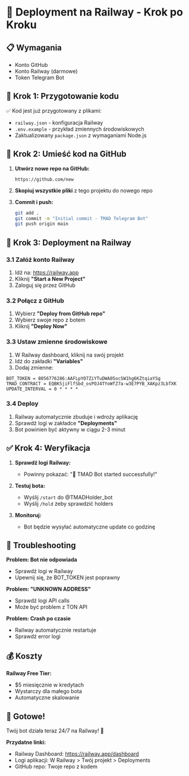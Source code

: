 # 🚀 Deployment na Railway - Krok po Kroku

## 📋 Wymagania
- Konto GitHub
- Konto Railway (darmowe)
- Token Telegram Bot

## 🔧 Krok 1: Przygotowanie kodu

✅ Kod jest już przygotowany z plikami:
- `railway.json` - konfiguracja Railway
- `.env.example` - przykład zmiennych środowiskowych
- Zaktualizowany `package.json` z wymaganiami Node.js

## 🐙 Krok 2: Umieść kod na GitHub

1. **Utwórz nowe repo na GitHub:**
   ```
   https://github.com/new
   ```

2. **Skopiuj wszystkie pliki** z tego projektu do nowego repo

3. **Commit i push:**
   ```bash
   git add .
   git commit -m "Initial commit - TMAD Telegram Bot"
   git push origin main
   ```

## 🚂 Krok 3: Deployment na Railway

### 3.1 Załóż konto Railway
1. Idź na: https://railway.app
2. Kliknij **"Start a New Project"**
3. Zaloguj się przez GitHub

### 3.2 Połącz z GitHub
1. Wybierz **"Deploy from GitHub repo"**
2. Wybierz swoje repo z botem
3. Kliknij **"Deploy Now"**

### 3.3 Ustaw zmienne środowiskowe
1. W Railway dashboard, kliknij na swój projekt
2. Idź do zakładki **"Variables"**
3. Dodaj zmienne:

```
BOT_TOKEN = 8056776286:AAFLpYO7ZiYTuDWA05ocSW1hg6KZtqiaYSg
TMAD_CONTRACT = EQBKSjiFlfSbd_osPOJ4TYoWfZ7a-w3E7PYB_XAKpz3LbTXK
UPDATE_INTERVAL = 0 * * * *
```

### 3.4 Deploy
1. Railway automatycznie zbuduje i wdroży aplikację
2. Sprawdź logi w zakładce **"Deployments"**
3. Bot powinien być aktywny w ciągu 2-3 minut

## ✅ Krok 4: Weryfikacja

1. **Sprawdź logi Railway:**
   - Powinny pokazać: "🚀 TMAD Bot started successfully!"

2. **Testuj bota:**
   - Wyślij `/start` do @TMADHolder_bot
   - Wyślij `/hold` żeby sprawdzić holders

3. **Monitoruj:**
   - Bot będzie wysyłać automatyczne update co godzinę

## 🔧 Troubleshooting

**Problem: Bot nie odpowiada**
- Sprawdź logi w Railway
- Upewnij się, że BOT_TOKEN jest poprawny

**Problem: "UNKNOWN ADDRESS"**
- Sprawdź logi API calls
- Może być problem z TON API

**Problem: Crash po czasie**
- Railway automatycznie restartuje
- Sprawdź error logi

## 💰 Koszty

**Railway Free Tier:**
- $5 miesięcznie w kredytach
- Wystarczy dla małego bota
- Automatyczne skalowanie

## 🎯 Gotowe!

Twój bot działa teraz 24/7 na Railway! 🎉

**Przydatne linki:**
- Railway Dashboard: https://railway.app/dashboard
- Logi aplikacji: W Railway > Twój projekt > Deployments
- GitHub repo: Twoje repo z kodem